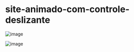 # site-animado-com-controle-deslizante

![image](https://github.com/user-attachments/assets/bb2197e3-b9b9-43a8-97ad-91c3e3d78fa2)

![image](https://github.com/user-attachments/assets/cf342a58-b58b-4653-8985-2a56320c3941)

